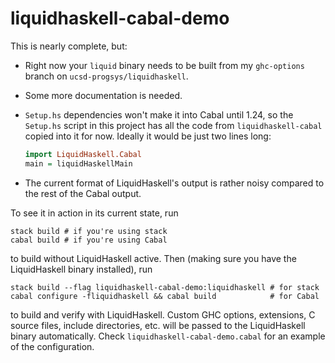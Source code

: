 # liquidhaskell-cabal-demo

This is nearly complete, but:

- Right now your `liquid` binary needs to be built from my `ghc-options` branch
  on `ucsd-progsys/liquidhaskell`.
- Some more documentation is needed.
- `Setup.hs` dependencies won't make it into Cabal until 1.24, so the
  `Setup.hs` script in this project has all the code from `liquidhaskell-cabal`
  copied into it for now. Ideally it would be just two lines long:

  ```haskell
  import LiquidHaskell.Cabal
  main = liquidHaskellMain
  ```
- The current format of LiquidHaskell's output is rather noisy compared to the
  rest of the Cabal output.

To see it in action in its current state, run

```
stack build # if you're using stack
cabal build # if you're using Cabal
```

to build without LiquidHaskell active. Then (making sure you have the
LiquidHaskell binary installed), run

```
stack build --flag liquidhaskell-cabal-demo:liquidhaskell # for stack
cabal configure -fliquidhaskell && cabal build            # for Cabal
```

to build and verify with LiquidHaskell. Custom GHC options, extensions, C
source files, include directories, etc. will be passed to the LiquidHaskell
binary automatically. Check `liquidhaskell-cabal-demo.cabal` for an example of
the configuration.

